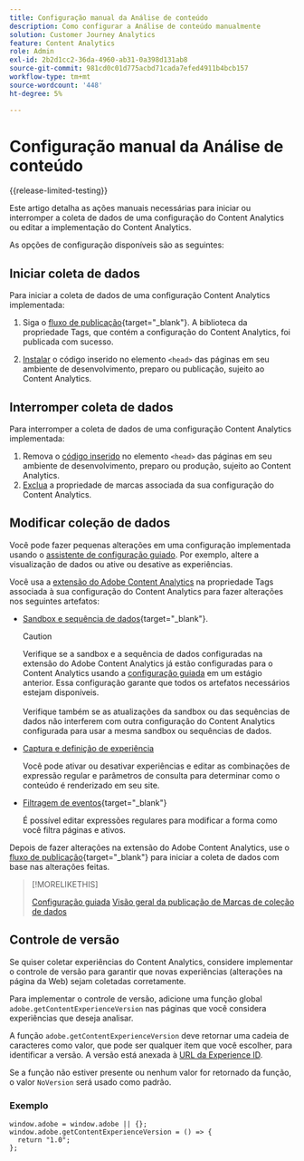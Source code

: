 ```yaml
---
title: Configuração manual da Análise de conteúdo
description: Como configurar a Análise de conteúdo manualmente
solution: Customer Journey Analytics
feature: Content Analytics
role: Admin
exl-id: 2b2d1cc2-36da-4960-ab31-0a398d131ab8
source-git-commit: 981cd0c01d775acbd71cada7efed4911b4bcb157
workflow-type: tm+mt
source-wordcount: '448'
ht-degree: 5%

---
```


# Configuração manual da Análise de conteúdo

{{release-limited-testing}}


Este artigo detalha as ações manuais necessárias para iniciar ou interromper a coleta de dados de uma configuração do Content Analytics ou editar a implementação do Content Analytics.

As opções de configuração disponíveis são as seguintes:

## Iniciar coleta de dados

Para iniciar a coleta de dados de uma configuração Content Analytics implementada:

1. Siga o [fluxo de publicação](https://experienceleague.adobe.com/en/docs/experience-platform/tags/publish/overview){target="_blank"}. A biblioteca da propriedade Tags, que contém a configuração do Content Analytics, foi publicada com sucesso.

1. [Instalar](https://experienceleague.adobe.com/en/docs/experience-platform/tags/publish/environments/environments#installation) o código inserido no elemento `<head>` das páginas em seu ambiente de desenvolvimento, preparo ou publicação, sujeito ao Content Analytics.


## Interromper coleta de dados

Para interromper a coleta de dados de uma configuração Content Analytics implementada:

1. Remova o [código inserido](https://experienceleague.adobe.com/en/docs/experience-platform/tags/publish/environments/environments) no elemento `<head>` das páginas em seu ambiente de desenvolvimento, preparo ou produção, sujeito ao Content Analytics.
1. [Exclua](https://experienceleague.adobe.com/en/docs/experience-platform/tags/publish/overview) a propriedade de marcas associada da sua configuração do Content Analytics.



## Modificar coleção de dados

Você pode fazer pequenas alterações em uma configuração implementada usando o [assistente de configuração guiado](guided.md). Por exemplo, altere a visualização de dados ou ative ou desative as experiências.

Você usa a [extensão do Adobe Content Analytics](https://experienceleague.adobe.com/en/docs/experience-platform/tags/extensions/client/content-analytics/overview) na propriedade Tags associada à sua configuração do Content Analytics para fazer alterações nos seguintes artefatos:

* [Sandbox e sequência de dados](https://experienceleague.adobe.com/en/docs/experience-platform/tags/extensions/client/content-analytics/overview#configure-datastreams){target="_blank"}.

  >[!CAUTION]
  >
  >Verifique se a sandbox e a sequência de dados configuradas na extensão do Adobe Content Analytics já estão configuradas para o Content Analytics usando a [configuração guiada](guided.md) em um estágio anterior. Essa configuração garante que todos os artefatos necessários estejam disponíveis.<br/><br/>Verifique também se as atualizações da sandbox ou das sequências de dados não interferem com outra configuração do Content Analytics configurada para usar a mesma sandbox ou sequências de dados.
  >

* [Captura e definição de experiência](https://experienceleague.adobe.com/en/docs/experience-platform/tags/extensions/client/content-analytics/overview?lang=en#configure-experience-capture-and-definition)

  Você pode ativar ou desativar experiências e editar as combinações de expressão regular e parâmetros de consulta para determinar como o conteúdo é renderizado em seu site.

* [Filtragem de eventos](https://experienceleague.adobe.com/en/docs/experience-platform/tags/extensions/client/content-analytics/overview#configure-event-filtering){target="_blank"}

  É possível editar expressões regulares para modificar a forma como você filtra páginas e ativos.


Depois de fazer alterações na extensão do Adobe Content Analytics, use o [fluxo de publicação](https://experienceleague.adobe.com/en/docs/experience-platform/tags/publish/overview){target="_blank"} para iniciar a coleta de dados com base nas alterações feitas.



>[!MORELIKETHIS]
>
>[Configuração guiada](guided.md)
>[Visão geral da publicação de Marcas de coleção de dados](https://experienceleague.adobe.com/en/docs/experience-platform/tags/publish/overview)
>


## Controle de versão

Se quiser coletar experiências do Content Analytics, considere implementar o controle de versão para garantir que novas experiências (alterações na página da Web) sejam coletadas corretamente.

Para implementar o controle de versão, adicione uma função global `adobe.getContentExperienceVersion` nas páginas que você considera experiências que deseja analisar.

A função `adobe.getContentExperienceVersion` deve retornar uma cadeia de caracteres como valor, que pode ser qualquer item que você escolher, para identificar a versão. A versão está anexada à [URL da Experience ID](/help/content-analytics/report/components.md#experience-metadata).

Se a função não estiver presente ou nenhum valor for retornado da função, o valor `NoVersion` será usado como padrão.

### Exemplo

```
window.adobe = window.adobe || {};
window.adobe.getContentExperienceVersion = () => {
  return "1.0";
};
```
